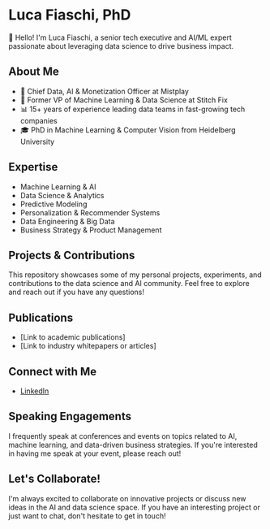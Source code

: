 # Luca Fiaschi, PhD

👋 Hello! I'm Luca Fiaschi, a senior tech executive and AI/ML expert passionate about leveraging data science to drive business impact.

## About Me

- 🚀 Chief Data, AI & Monetization Officer at Mistplay
- 🧠 Former VP of Machine Learning & Data Science at Stitch Fix
- 📊 15+ years of experience leading data teams in fast-growing tech companies
- 🎓 PhD in Machine Learning & Computer Vision from Heidelberg University

## Expertise

- Machine Learning & AI
- Data Science & Analytics
- Predictive Modeling
- Personalization & Recommender Systems
- Data Engineering & Big Data
- Business Strategy & Product Management

## Projects & Contributions

This repository showcases some of my personal projects, experiments, and contributions to the data science and AI community. Feel free to explore and reach out if you have any questions!


## Publications

- [Link to academic publications]
- [Link to industry whitepapers or articles]

## Connect with Me

- [LinkedIn](https://www.linkedin.com/in/lfiaschi)

## Speaking Engagements

I frequently speak at conferences and events on topics related to AI, machine learning, and data-driven business strategies. If you're interested in having me speak at your event, please reach out!

## Let's Collaborate!

I'm always excited to collaborate on innovative projects or discuss new ideas in the AI and data science space. If you have an interesting project or just want to chat, don't hesitate to get in touch!
